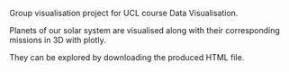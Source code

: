 Group visualisation project for UCL course Data Visualisation.

Planets of our solar system are visualised along with their corresponding missions in 3D with plotly.

They can be explored by downloading the produced HTML file.
